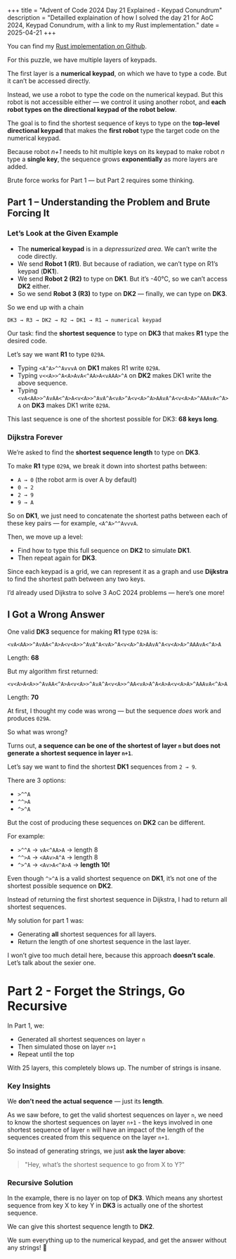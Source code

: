 +++
title = "Advent of Code 2024 Day 21 Explained - Keypad Conundrum"
description = "Detailled explaination of how I solved the day 21 for AoC 2024, Keypad Conundrum, with a link to my Rust implementation."
date = 2025-04-21
+++

You can find my [Rust implementation on Github](https://github.com/thothbaboon/advent_of_code/blob/master/src/y2024/day21/mod.rs).

For this puzzle, we have multiple layers of keypads.

The first layer is a **numerical keypad**, on which we have to type a code. But it can’t be accessed directly.

Instead, we use a robot to type the code on the numerical keypad. But this robot is not accessible either — we control it using another robot, and **each robot types on the directional keypad of the robot below**.

The goal is to find the shortest sequence of keys to type on the **top-level directional keypad** that makes the **first robot** type the target code on the numerical keypad.

Because robot *n+1* needs to hit multiple keys on its keypad to make robot *n* type a **single key**, the sequence grows **exponentially** as more layers are added.

Brute force works for Part 1 — but Part 2 requires some thinking.

## Part 1 – Understanding the Problem and Brute Forcing It

### Let’s Look at the Given Example

- The **numerical keypad** is in a *depressurized area*. We can’t write the code directly.
- We send **Robot 1 (R1)**. But because of radiation, we can’t type on R1’s keypad (**DK1**).
- We send **Robot 2 (R2)** to type on **DK1**. But it’s -40°C, so we can’t access **DK2** either.
- So we send **Robot 3 (R3)** to type on **DK2** — finally, we can type on **DK3**.

So we end up with a chain 

```
DK3 → R3 → DK2 → R2 → DK1 → R1 → numerical keypad
```

Our task: find the **shortest sequence** to type on **DK3** that makes **R1** type the desired code.

Let’s say we want **R1** to type `029A`.

- Typing `<A^A>^^AvvvA` on **DK1** makes R1 write `029A`.
- Typing `v<<A>>^A<A>AvA<^AA>A<vAAA>^A` on **DK2** makes DK1 write the above sequence.
- Typing `<vA<AA>>^AvAA<^A>A<v<A>>^AvA^A<vA>^A<v<A>^A>AAvA^A<v<A>A>^AAAvA<^A>A` on **DK3** makes DK1 write `029A`.

This last sequence is one of the shortest possible for DK3: **68 keys long**.

### Dijkstra Forever

We’re asked to find the **shortest sequence length** to type on **DK3**.

To make **R1** type `029A`, we break it down into shortest paths between:

- `A → 0` (the robot arm is over A by default)
- `0 → 2`
- `2 → 9`
- `9 → A`

So on **DK1**, we just need to concatenate the shortest paths between each of these key pairs — for example, `<A^A>^^AvvvA`.

Then, we move up a level:

- Find how to type this full sequence on **DK2** to simulate **DK1**.
- Then repeat again for **DK3**.

Since each keypad is a grid, we can represent it as a graph and use **Dijkstra** to find the shortest path between any two keys.

I’d already used Dijkstra to solve 3 AoC 2024 problems — here’s one more!

## I Got a Wrong Answer

One valid **DK3** sequence for making **R1** type `029A` is:

```
<vA<AA>>^AvAA<^A>A<v<A>>^AvA^A<vA>^A<v<A>^A>AAvA^A<v<A>A>^AAAvA<^A>A
```

Length: **68**

But my algorithm first returned:

```
<v<A>A<A>>^AvAA<^A>A<v<A>>^AvA^A<v<A>>^AA<vA>A^A<A>A<v<A>A>^AAAvA<^A>A
```

Length: **70**

At first, I thought my code was wrong — but the sequence *does* work and produces `029A`.

So what was wrong?

Turns out, **a sequence can be one of the shortest of layer `n` but does not generate a shortest sequence in layer `n+1`**.

Let’s say we want to find the shortest **DK1** sequences from `2 → 9`.

There are 3 options:

- `>^^A`
- `^^>A`
- `^>^A`

But the cost of producing these sequences on **DK2** can be different.

For example:

- `>^^A` → `vA<^AA>A` → length 8
- `^^>A` → `<AAv>A^A` → length 8
- `^>^A` → `<Av>A<^A>A` → **length 10!**

Even though `^>^A` is a valid shortest sequence on **DK1**, it’s not one of the shortest possible sequence on **DK2**.

Instead of returning the first shortest sequence in Dijkstra, I had to return all shortest sequences.

My solution for part 1 was:

- Generating **all** shortest sequences for all layers.
- Return the length of one shortest sequence in the last layer.

I won’t give too much detail here, because this approach **doesn’t scale**. Let’s talk about the sexier one.

# Part 2 - Forget the Strings, Go Recursive

In Part 1, we:

- Generated all shortest sequences on layer `n`
- Then simulated those on layer `n+1`
- Repeat until the top

With 25 layers, this completely blows up. The number of strings is insane.

### Key Insights

We **don’t need the actual sequence** — just its **length**.

As we saw before, to get the valid shortest sequences on layer `n`, we need to know the shortest sequences on layer `n+1` - the keys involved in one shortest sequence of layer `n` will have an impact of the length of the sequences created from this sequence on the layer `n+1`. 

So instead of generating strings, we just **ask the layer above**:

> "Hey, what’s the shortest sequence to go from X to Y?"
> 

### Recursive Solution

In the example, there is no layer on top of **DK3**. Which means any shortest sequence from key X to key Y in **DK3** is actually one of the shortest sequence.

We can give this shortest sequence length to **DK2**.

We sum everything up to the numerical keypad, and get the answer without any strings! 🎉